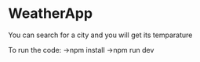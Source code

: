 # WeatherApp

You can search for a city and you will get its temparature

To run the code:
->npm install
->npm run dev
